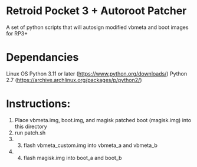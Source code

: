 # Retroid Pocket 3 + Autoroot Patcher
A set of python scripts that will autosign modified vbmeta and boot images for RP3+  

# Dependancies
Linux OS
Python 3.11 or later (https://www.python.org/downloads/)
Python 2.7 (https://archive.archlinux.org/packages/p/python2/)

# Instructions:
1. Place vbmeta.img, boot.img, and magisk patched boot (magisk.img) into this directory
2. run patch.sh
3. 3. flash vbmeta_custom.img into vbmeta_a and vbmeta_b
4. 4. flash magisk.img into boot_a and boot_b
